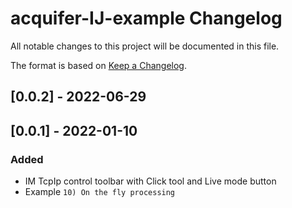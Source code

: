 # acquifer-IJ-example Changelog
All notable changes to this project will be documented in this file.

The format is based on [Keep a Changelog](https://keepachangelog.com/en/1.0.0/).

## [0.0.2] - 2022-06-29

## [0.0.1] - 2022-01-10

### Added
- IM TcpIp control toolbar with Click tool and Live mode button
- Example `10) On the fly processing`
